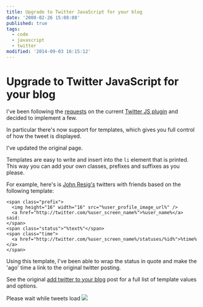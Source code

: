 ```yaml
---
title: Upgrade to Twitter JavaScript for your blog
date: '2008-02-26 15:08:08'
published: true
tags:
  - code
  - javascript
  - twitter
modified: '2014-09-03 16:15:12'
---
```

# Upgrade to Twitter JavaScript for your blog

I've been following the [requests](http://remysharp.com/2007/05/18/add-twitter-to-your-blog-step-by-step/#comments) on the current [Twitter JS plugin](http://remysharp.com/2007/05/18/add-twitter-to-your-blog-step-by-step/) and decided to implement a few.

In particular there's now support for templates, which gives you full control of how the tweet is displayed.


<!--more-->

I've updated the original page.

Templates are easy to write and insert into the <code>li</code> element that is printed.  This way you can add your own classes, prefixes and suffixes as you please.

For example, here's is [John Resig's](http://ejohn.org) twitters with friends based on the following template:

<pre><code>&lt;span class=&quot;prefix&quot;&gt;
  &lt;img height=&quot;16&quot; width=&quot;16&quot; src=&quot;%user_profile_image_url%&quot; /&gt;
  &lt;a href=&quot;http://twitter.com/%user_screen_name%&quot;&gt;%user_name%&lt;/a&gt; said:
&lt;/span&gt;
&lt;span class=&quot;status&quot;&gt;&quot;%text%&quot;&lt;/span&gt;
&lt;span class=&quot;time&quot;&gt;
  &lt;a href=&quot;http://twitter.com/%user_screen_name%/statuses/%id%&quot;&gt;%time%&lt;/a&gt;
&lt;/span&gt;</code></pre>

Using this template, I've been able to wrap the status in quote and make the 'ago' time a link to the original twitter posting.

See the original [add twitter to your blog](http://remysharp.com/2007/05/18/add-twitter-to-your-blog-step-by-step/) post for a full list of template values and options.

<link rel="stylesheet" href="/images/twitter.css" type="text/css" media="screen" title="no title" charset="utf-8" />

<script src="/images/twitter.js" type="text/javascript" charset="utf-8"></script>
<script type="text/javascript" charset="utf-8">
getTwitters('twitters', {
    id: 'jeresig',
    clearContents: true,
    count: 10,
    withFriends: true,
    enableLinks: true,
    ignoreReplies: false,
    template: '<span class="prefix"><img height="16" width="16" src="%user_profile_image_url%" /> <a href="http://twitter.com/%user_screen_name%">%user_name%</a> said: </span> <span class="status">"%text%"</span> <span class="time"><a href="http://twitter.com/%user_screen_name%/statuses/%id%">%time%</a></span>'
});
</script>

<div id="twitters">
  <p>Please wait while tweets load <img src="images/spinner.gif"></p>
</div>
